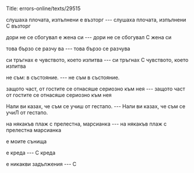 Title: errors-online/texts/29515

слушаха плочата, изпълнени е възторг --- слушаха плочата, изпълнени С възторг

дори не се сбогувал е жена си --- дори не се сбогувал С жена си

това бързо се разчу ва --- това бързо се разчува

си тръгнах е чувството, което изпитва --- си тръгнах С чувството, което изпитва

не съм: в състояние. --- не съм в състояние.

защото част, от гостите се отнасяше сериозно към нея --- защото част от гостите се отнасяше сериозно към нея

Нали ви казах, че съм се учиш от гестапо. --- Нали ви казах, че съм се учиЛ от гестапо.

на някакъв плаж с прелестна, марсианка --- на някакъв плаж с прелестна марсианка

е моите сънища

е креда --- С креда

е никакви задължения --- С
